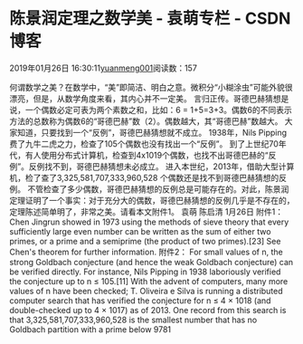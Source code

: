 
# 陈景润定理之数学美 - 袁萌专栏 - CSDN博客

2019年01月26日 16:30:11[yuanmeng001](https://me.csdn.net/yuanmeng001)阅读数：157


何谓数学之美？在数学中，“美”即简洁、明白之意。微积分“小糊涂虫”可能外貌很漂亮，但是，从数学角度来看，其内心并不一定美。
言归正传。哥德巴赫猜想是说，一个偶数必定可表为两个素数之和，比如：6 = 1+5=3+3。偶数6的不同表示方法的总数称为偶数6的“哥德巴赫”数（2）。偶数越大，其“哥德巴赫”数越大。
大家知道，只要找到一个“反例”，哥德巴赫猜想就不成立。
1938年，Nils Pipping费了九牛二虎之力，检查了105个偶数也没有找出一个“反例”。
到了上世纪70年代，有人使用分布式计算机，检查到4x1019个偶数，也找不出哥德巴赫的“反例”。反例找不到，哥德巴赫猜想未必成立。
进入本世纪，2013年，借助大型计算机，检了查了3,325,581,707,333,960,528 个偶数还是找不到哥德巴赫猜想的反例。
不管检查了多少偶数，哥德巴赫猜想的反例总是可能存在的。对此，陈景润定理证明了一个事实：对于充分大的偶数，哥德巴赫猜想的反例几乎是不存在的，定理陈述简单明了，非常之美。请看本文附件1。
袁萌 陈启清 1月26日
附件1：
Chen Jingrun showed in 1973 using the methods of sieve theory that every sufficiently large even number can be written as the sum of either two primes, or a prime and a semiprime (the product of two primes).[23] See Chen's theorem for further information.
附件2：
For small values of n, the strong Goldbach conjecture (and hence the weak Goldbach conjecture) can be verified directly. For instance, Nils Pipping in 1938 laboriously verified the conjecture up to n ≤ 105.[11] With the advent of computers, many more values of n have been checked; T. Oliveira e Silva is running a distributed computer search that has verified the conjecture for n ≤ 4 × 1018 (and double-checked up to 4 × 1017) as of 2013. One record from this
search is that 3,325,581,707,333,960,528
is the smallest number that has no Goldbach partition with a prime below 9781

